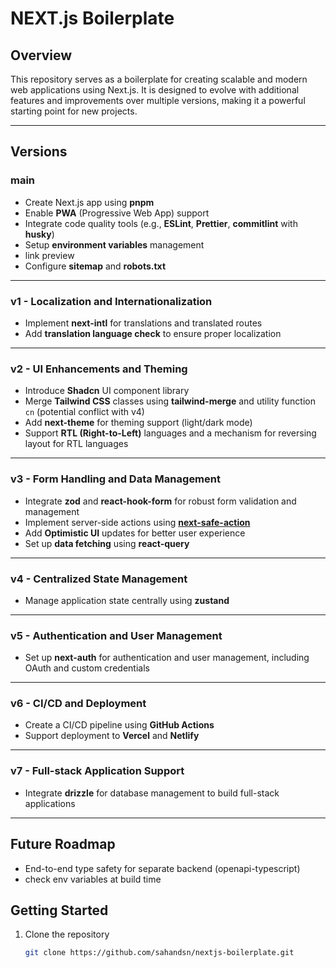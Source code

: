 # NEXT.js Boilerplate

## Overview

This repository serves as a boilerplate for creating scalable and modern web applications using Next.js. It is designed to evolve with additional features and improvements over multiple versions, making it a powerful starting point for new projects.

---

## Versions

### main

- Create Next.js app using **pnpm**
- Enable **PWA** (Progressive Web App) support
- Integrate code quality tools (e.g., **ESLint**, **Prettier**, **commitlint** with **husky**)
- Setup **environment variables** management
- link preview
- Configure **sitemap** and **robots.txt**

---

### v1 - Localization and Internationalization

- Implement **next-intl** for translations and translated routes
- Add **translation language check** to ensure proper localization

---

### v2 - UI Enhancements and Theming

- Introduce **Shadcn** UI component library
- Merge **Tailwind CSS** classes using **tailwind-merge** and utility function `cn` (potential conflict with v4)
- Add **next-theme** for theming support (light/dark mode)
- Support **RTL (Right-to-Left)** languages and a mechanism for reversing layout for RTL languages

---

### v3 - Form Handling and Data Management

- Integrate **zod** and **react-hook-form** for robust form validation and management
- Implement server-side actions using [**next-safe-action**](https://next-safe-action.dev/)
- Add **Optimistic UI** updates for better user experience
- Set up **data fetching** using **react-query**

---

### v4 - Centralized State Management

- Manage application state centrally using **zustand**

---

### v5 - Authentication and User Management

- Set up **next-auth** for authentication and user management, including OAuth and custom credentials

---

### v6 - CI/CD and Deployment

- Create a CI/CD pipeline using **GitHub Actions**
- Support deployment to **Vercel** and **Netlify**

---

### v7 - Full-stack Application Support

- Integrate **drizzle** for database management to build full-stack applications

---

## Future Roadmap

- End-to-end type safety for separate backend (openapi-typescript)
- check env variables at build time

## Getting Started

1. Clone the repository
   ```bash
   git clone https://github.com/sahandsn/nextjs-boilerplate.git
   ```
